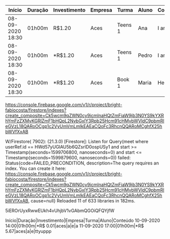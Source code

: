 
Início|Duração|Investimento|Empresa|Turma|Aluno|Conteúdo
---|---|---|---|---|---|---
08-09-2020 18:30|01h00m|R$1.20|Aces|Teens 1|Ana|I am ...
08-09-2020 18:30|01h00m|*R$1.20|Aces|Teens 1|Pedro|I am ...
08-09-2020 18:30|01h00m|*R$1.20|Aces|Book 1|Maria|He is ...

https://console.firebase.google.com/v1/r/project/bright-fabiocosta/firestore/indexes?create_composite=Ck5wcm9qZWN0cy9icmlnaHQtZmFiaW9jb3N0YS9kYXRhYmFzZXMvKGRlZmF1bHQpL2NvbGxlY3Rpb25Hcm91cHMvbWVldC9pbmRleGVzL18QARoOCgp1c2VyUmVmLmlkEAEaCQoFc3RhcnQQARoMCghfX25hbWVfXxAB

W/Firestore( 7902): (21.3.0) [Firestore]: Listen for Query(meet where userRef.id == HWd57yUGlAU5b6QZsrlD0ospUSy1 and start >= Timestamp(seconds=1599706800, nanoseconds=0) and start <= Timestamp(seconds=1599879600, nanoseconds=0)) failed: Status{code=FAILED_PRECONDITION, description=The query requires an index. You can create it here: https://console.firebase.google.com/v1/r/project/bright-fabiocosta/firestore/indexes?create_composite=Ck5wcm9qZWN0cy9icmlnaHQtZmFiaW9jb3N0YS9kYXRhYmFzZXMvKGRlZmF1bHQpL2NvbGxlY3Rpb25Hcm91cHMvbWVldC9pbmRleGVzL18QARoOCgp1c2VyUmVmLmlkEAEaCQoFc3RhcnQQARoMCghfX25hbWVfXxAB, cause=null}
Reloaded 11 of 633 libraries in 182ms.

5iEROrUyxRwwEUkh4vUhjbV1vGAbmQGOiQFQYjfW

Início|Duração|Investimento|Empresa|Turma|Aluno|Conteúdo
10-09-2020 14:00|01h00m|*R$ 0.01|aces|a|e|a
11-09-2020 17:00|01h00m|*R$ 5.67|aces|a|e|ttyuppp
